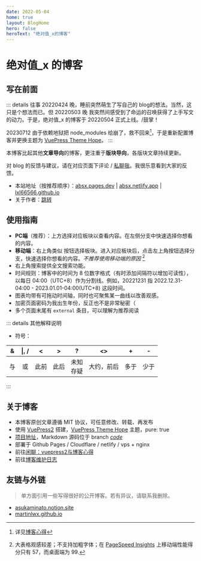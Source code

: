 ```yaml
---
date: 2022-05-04
home: true
layout: BlogHome
hero: false
heroText: "绝对值_x的博客"
---
```

# 绝对值_x 的博客
## 写在前面
::: details 往事
20220424 晚，睡前突然萌生了写自己的 blog的想法。当然，这只是个想法而已。但 20220503 晚 我突然间<span class="heimu" title="你知道的太多了">感受到了命运的召唤</span>获得了上手写文的动力。于是，绝对值_x 的博客于 20220504 正式上线。/鼓掌！

20230712 由于依赖地狱把 node_modules 给崩了，救不回来[^1]，于是重新配置博客并更换主题为 [VuePress Theme Hope](https://theme-hope.vuejs.press/zh/)。
:::
[^1]: 详见[博客心得](./gossip/withvuepress2.md#vuepress2与博客心得)

本博客比起其他**文章导向**的博客，更注重于**版块导向**，各版块文章持续更新。

对 blog 的反馈与建议，请在对应页面下评论 / [私聊我](./gossip/author.md#社交)。我很乐意看到大家的反馈。

* 本站地址（按推荐顺序）：[absx.pages.dev](https://absx.pages.dev) | [absx.netlify.app](https://absx.netlify.app) | [lxl66566.github.io](https://lxl66566.github.io)
* 关于作者：[跳转](./gossip/author.md)
## 使用指南
* <HopeIcon icon="computer"/> **PC端**（推荐）：上方选择对应板块以查看内容。在左侧分支中快速选择你想看的内容。
* <HopeIcon icon="mobile"/> **移动端**：右上角类似 <HopeIcon icon="context"/> 按钮选择板块。进入对应板块后，点击左上角按钮选择分支，快速选择你想看的内容。*不推荐使用移动端的原因* [^2]
* 右上角搜索提供全文搜索功能。
* 时间规则：博客中的时间为 8 位数字格式（有时添加间隔符以增加可读性），以每日 04:00（UTC+8）作为分割线。例如，20221231 指 2022.12.31-04:00 - 2023.01.01-04:00(UTC+8) 这段时间。
* 图表均带有可拖动时间轴，同时也可聚焦某一曲线以改善观感。
* 加密页面密码为我出生年份，反正也不是非常秘密（
* 多个页面末尾有 `external` 条目，可以理解为推荐阅读
[^2]: 大表格观感较差；不支持加粗字体；在 [PageSpeed Insights](./farraginous/recommend_websites.md#工具) 上移动端性能得分只有 57，而桌面端为 99.

::: details 其他解释说明
* 符号：

|&|\|, /|<|>|?|<>|+|-|
| :-: | :-: | :-: | :-: | :-: | :-: | :-: | :-: |
|与|或|此前|此后|未知<br/>存疑|大约，前后|多于|少于|

:::
## 关于博客
* 本博客原创文章遵循 MIT 协议，可任意修改、转载、再发布
* 使用 [VuePress2](https://v2.vuepress.vuejs.org/zh/) 搭建，[VuePress Theme Hope](https://theme-hope.vuejs.press/zh/) 主题，pure: true
* [项目地址](https://github.com/lxl66566/lxl66566.github.io)，Markdown 源码位于 branch *[code](https://github.com/lxl66566/lxl66566.github.io/tree/code)*
* 部署于 Github Pages / Cloudflare / netlify / vps + nginx
* 前往[闲聊：vuepress2与博客心得](./gossip/withvuepress2.md)
* 前往[博客维护日志](./farraginous/log.md)
## 友链与外链
> 单方面引用一些写得很好的公开博客。若有异议，请联系我删除。
* [asukaminato.notion.site](https://asukaminato.notion.site/asukaminato/Blog-3c0df75d3d8b471ab67e97ecc82e10a4)
* [martinlwx.github.io](https://martinlwx.github.io/zh-cn/)